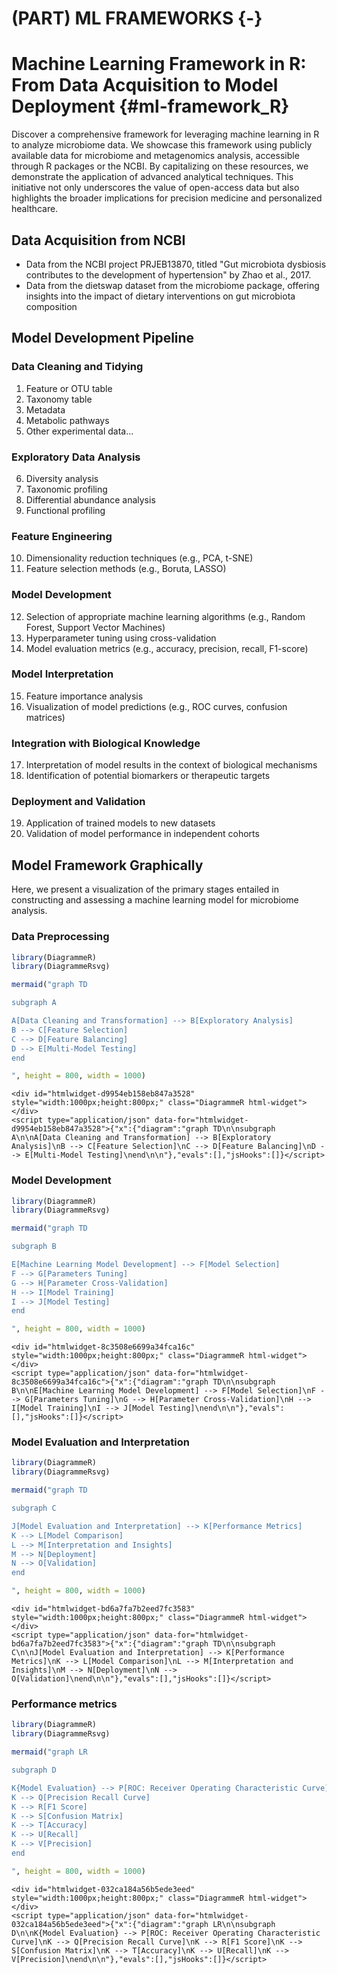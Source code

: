 # (PART) ML FRAMEWORKS  {-}
# Machine Learning Framework in R: From Data Acquisition to Model Deployment {#ml-framework_R}
Discover a comprehensive framework for leveraging machine learning in R to analyze microbiome data. We showcase this framework using publicly available data for microbiome and metagenomics analysis, accessible through R packages or the NCBI. By capitalizing on these resources, we demonstrate the application of advanced analytical techniques. This initiative not only underscores the value of open-access data but also highlights the broader implications for precision medicine and personalized healthcare.

## Data Acquisition from NCBI
- Data from the NCBI project PRJEB13870, titled "Gut microbiota dysbiosis contributes to the development of hypertension" by Zhao et al., 2017.
- Data from the dietswap dataset from the microbiome package, offering insights into the impact of dietary interventions on gut microbiota composition


## Model Development Pipeline

### Data Cleaning and Tidying
1. Feature or OTU table
2. Taxonomy table
3. Metadata
4. Metabolic pathways
5. Other experimental data...

### Exploratory Data Analysis
6. Diversity analysis
7. Taxonomic profiling
8. Differential abundance analysis
9. Functional profiling

### Feature Engineering
10. Dimensionality reduction techniques (e.g., PCA, t-SNE)
11. Feature selection methods (e.g., Boruta, LASSO)

### Model Development
12. Selection of appropriate machine learning algorithms (e.g., Random Forest, Support Vector Machines)
13. Hyperparameter tuning using cross-validation
14. Model evaluation metrics (e.g., accuracy, precision, recall, F1-score)

### Model Interpretation
15. Feature importance analysis
16. Visualization of model predictions (e.g., ROC curves, confusion matrices)

### Integration with Biological Knowledge
17. Interpretation of model results in the context of biological mechanisms
18. Identification of potential biomarkers or therapeutic targets

### Deployment and Validation
19. Application of trained models to new datasets
20. Validation of model performance in independent cohorts


## Model Framework Graphically

Here, we present a visualization of the primary stages entailed in constructing and assessing a machine learning model for microbiome analysis.


### Data Preprocessing


```r
library(DiagrammeR)
library(DiagrammeRsvg)

mermaid("graph TD

subgraph A

A[Data Cleaning and Transformation] --> B[Exploratory Analysis]
B --> C[Feature Selection]
C --> D[Feature Balancing]
D --> E[Multi-Model Testing]
end

", height = 800, width = 1000)
```

```{=html}
<div id="htmlwidget-d9954eb158eb847a3528" style="width:1000px;height:800px;" class="DiagrammeR html-widget"></div>
<script type="application/json" data-for="htmlwidget-d9954eb158eb847a3528">{"x":{"diagram":"graph TD\n\nsubgraph A\n\nA[Data Cleaning and Transformation] --> B[Exploratory Analysis]\nB --> C[Feature Selection]\nC --> D[Feature Balancing]\nD --> E[Multi-Model Testing]\nend\n\n"},"evals":[],"jsHooks":[]}</script>
```


### Model Development


```r
library(DiagrammeR)
library(DiagrammeRsvg)

mermaid("graph TD

subgraph B

E[Machine Learning Model Development] --> F[Model Selection]
F --> G[Parameters Tuning]
G --> H[Parameter Cross-Validation]
H --> I[Model Training]
I --> J[Model Testing]
end

", height = 800, width = 1000)
```

```{=html}
<div id="htmlwidget-8c3508e6699a34fca16c" style="width:1000px;height:800px;" class="DiagrammeR html-widget"></div>
<script type="application/json" data-for="htmlwidget-8c3508e6699a34fca16c">{"x":{"diagram":"graph TD\n\nsubgraph B\n\nE[Machine Learning Model Development] --> F[Model Selection]\nF --> G[Parameters Tuning]\nG --> H[Parameter Cross-Validation]\nH --> I[Model Training]\nI --> J[Model Testing]\nend\n\n"},"evals":[],"jsHooks":[]}</script>
```


### Model Evaluation and Interpretation


```r
library(DiagrammeR)
library(DiagrammeRsvg)

mermaid("graph TD

subgraph C

J[Model Evaluation and Interpretation] --> K[Performance Metrics]
K --> L[Model Comparison]
L --> M[Interpretation and Insights]
M --> N[Deployment]
N --> O[Validation]
end

", height = 800, width = 1000)
```

```{=html}
<div id="htmlwidget-bd6a7fa7b2eed7fc3583" style="width:1000px;height:800px;" class="DiagrammeR html-widget"></div>
<script type="application/json" data-for="htmlwidget-bd6a7fa7b2eed7fc3583">{"x":{"diagram":"graph TD\n\nsubgraph C\n\nJ[Model Evaluation and Interpretation] --> K[Performance Metrics]\nK --> L[Model Comparison]\nL --> M[Interpretation and Insights]\nM --> N[Deployment]\nN --> O[Validation]\nend\n\n"},"evals":[],"jsHooks":[]}</script>
```


### Performance metrics


```r
library(DiagrammeR)
library(DiagrammeRsvg)

mermaid("graph LR

subgraph D

K{Model Evaluation} --> P[ROC: Receiver Operating Characteristic Curve]
K --> Q[Precision Recall Curve]
K --> R[F1 Score]
K --> S[Confusion Matrix]
K --> T[Accuracy]
K --> U[Recall]
K --> V[Precision]
end

", height = 800, width = 1000)
```

```{=html}
<div id="htmlwidget-032ca184a56b5ede3eed" style="width:1000px;height:800px;" class="DiagrammeR html-widget"></div>
<script type="application/json" data-for="htmlwidget-032ca184a56b5ede3eed">{"x":{"diagram":"graph LR\n\nsubgraph D\n\nK{Model Evaluation} --> P[ROC: Receiver Operating Characteristic Curve]\nK --> Q[Precision Recall Curve]\nK --> R[F1 Score]\nK --> S[Confusion Matrix]\nK --> T[Accuracy]\nK --> U[Recall]\nK --> V[Precision]\nend\n\n"},"evals":[],"jsHooks":[]}</script>
```

